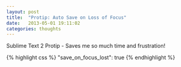 ```yaml
---
layout: post
title:  "Protip: Auto Save on Loss of Focus"
date:   2013-05-01 19:11:02
categories: thoughts
---
```


Sublime Text 2 Protip - Saves me so much time and frustration!

{% highlight css %}
"save_on_focus_lost": true
{% endhighlight %}
